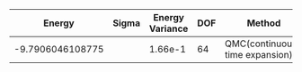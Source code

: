|       Energy          |  Sigma          | Energy Variance  | DOF |Method                                                          | Data repository                |
| ----------------------| --------------- | -----------------| ------- |------------------------------------------------------------|------------------------------- |
| -9.7906046108775 |         |    1.66e-1    |   64     |  QMC(continuous-time expansion) |[SpinlesstV-LCT-INT](https://github.com/wangleiphy/SpinlesstV-LCT-INT)  |s
